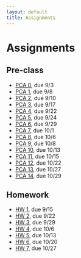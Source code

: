 ```yaml
---
layout: default
title: Assignments
---
```


# Assignments

## Pre-class

- [PCA 0](assignments/pca0.md), due 9/3   
- [PCA 1](assignments/pca1.md), due 9/8
- [PCA 2](assignments/pca2.md), due 9/10
- [PCA 3](assignments/pca3.md), due 9/17
- [PCA 4](assignments/pca4.md), due 9/22
- [PCA 5](assignments/pca5.md), due 9/24
- [PCA 6](assignments/pca6.md), due 9/29
- [PCA 7](assignments/pca7.md), due 10/1
- [PCA 8](assignments/pca8.md), due 10/6
- [PCA 9](assignments/pca9.md), due 10/8
- [PCA 10](assignments/pca10.md), due 10/13
- [PCA 11](assignments/pca11.md), due 10/15
- [PCA 12](assignments/pca12.md), due 10/22
- [PCA 13](assignments/pca13.md), due 10/27
- [PCA 14](assignments/pca14.md), due 10/29

## Homework

- [HW 1](assignments/hw1.md), due 9/15
- [HW 2](assignments/hw2.md), due 9/22
- [HW 3](assignments/hw3.md), due 9/29 
- [HW 4](assignments/hw4.md), due 10/6
- [HW 5](assignments/hw5.md), due 10/13
- [HW 6](assignments/hw6.md), due 10/20
- [HW 7](assignments/hw7.md), due 10/27
      